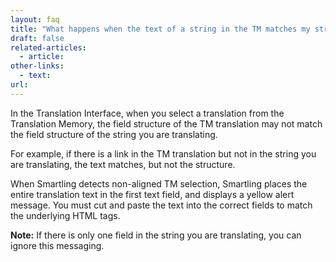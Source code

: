 ```yaml
---
layout: faq
title: "What happens when the text of a string in the TM matches my string, but the HTML structure or formatting doesn't?"
draft: false
related-articles:
  - article:
other-links:
  - text:
url:
---
```



In the Translation Interface, when you select a translation from the Translation Memory, the field structure of the TM translation may not match the field structure of the string you are translating. &nbsp;

For example, if there is a link in the TM translation but not in the string you are translating, the text matches, but not the structure.

When Smartling detects non-aligned TM selection, Smartling places the entire translation text in the first text field, and displays a yellow alert message. You must cut and paste the text into the correct fields to match the underlying HTML tags.&nbsp;

**Note:**&nbsp;If there is only one field in the string you are translating, you can ignore this messaging.